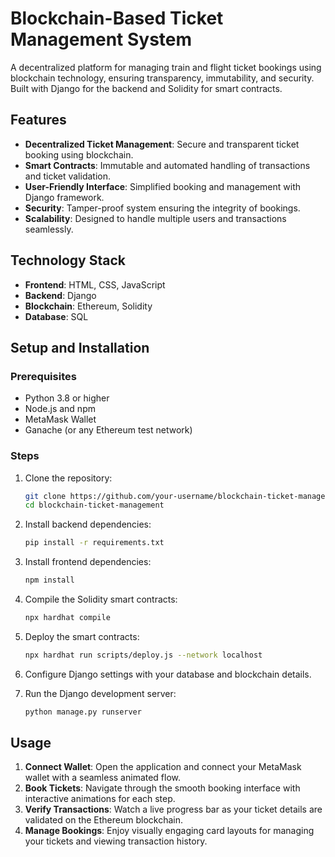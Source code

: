 # Blockchain-Based Ticket Management System

A decentralized platform for managing train and flight ticket bookings using blockchain technology, ensuring transparency, immutability, and security. Built with Django for the backend and Solidity for smart contracts.

## Features

- **Decentralized Ticket Management**: Secure and transparent ticket booking using blockchain.
- **Smart Contracts**: Immutable and automated handling of transactions and ticket validation.
- **User-Friendly Interface**: Simplified booking and management with Django framework.
- **Security**: Tamper-proof system ensuring the integrity of bookings.
- **Scalability**: Designed to handle multiple users and transactions seamlessly.

## Technology Stack

- **Frontend**: HTML, CSS, JavaScript
- **Backend**: Django
- **Blockchain**: Ethereum, Solidity
- **Database**: SQL

## Setup and Installation

### Prerequisites

- Python 3.8 or higher
- Node.js and npm
- MetaMask Wallet
- Ganache (or any Ethereum test network)

### Steps

1. Clone the repository:
   ```bash
   git clone https://github.com/your-username/blockchain-ticket-management.git
   cd blockchain-ticket-management
   ```

2. Install backend dependencies:
   ```bash
   pip install -r requirements.txt
   ```

3. Install frontend dependencies:
   ```bash
   npm install
   ```

4. Compile the Solidity smart contracts:
   ```bash
   npx hardhat compile
   ```

5. Deploy the smart contracts:
   ```bash
   npx hardhat run scripts/deploy.js --network localhost
   ```

6. Configure Django settings with your database and blockchain details.

7. Run the Django development server:
   ```bash
   python manage.py runserver
   ```


## Usage

1. **Connect Wallet**: Open the application and connect your MetaMask wallet with a seamless animated flow.
2. **Book Tickets**: Navigate through the smooth booking interface with interactive animations for each step.
3. **Verify Transactions**: Watch a live progress bar as your ticket details are validated on the Ethereum blockchain.
4. **Manage Bookings**: Enjoy visually engaging card layouts for managing your tickets and viewing transaction history.

